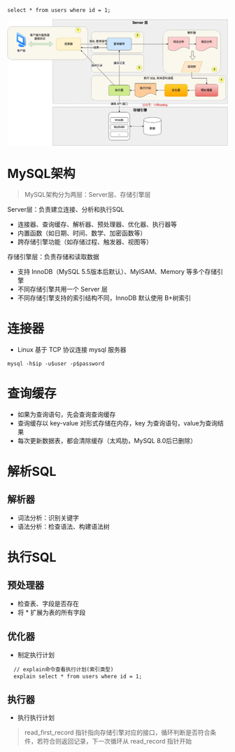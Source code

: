 ```
select * from users where id = 1;
```
![img.png](../images/read.png)
# MySQL架构
> MySQL架构分为两层：Server层、存储引擎层

Server层：负责建立连接、分析和执行SQL
- 连接器、查询缓存、解析器、预处理器、优化器、执行器等
- 内置函数（如日期、时间、数学、加密函数等）
- 跨存储引擎功能（如存储过程、触发器、视图等）

存储引擎层：负责存储和读取数据
- 支持 InnoDB（MySQL 5.5版本后默认）、MyISAM、Memory 等多个存储引擎
- 不同存储引擎共用一个 Server 层
- 不同存储引擎支持的索引结构不同，InnoDB 默认使用 B+树索引

# 连接器
- Linux 基于 TCP 协议连接 mysql 服务器

```
mysql -h$ip -u$user -p$password
```

# 查询缓存
- 如果为查询语句，先会查询查询缓存
- 查询缓存以 key-value 对形式存储在内存，key 为查询语句，value为查询结果
- 每次更新数据表，都会清除缓存（太鸡肋，MySQL 8.0后已删除）

# 解析SQL
## 解析器
- 词法分析：识别关键字
- 语法分析：检查语法、构建语法树

# 执行SQL
## 预处理器
- 检查表、字段是否存在
- 将 * 扩展为表的所有字段
## 优化器
- 制定执行计划
```
  // explain命令查看执行计划(索引类型)
  explain select * from users where id = 1;
```
## 执行器
- 执行执行计划
> read_first_record 指针指向存储引擎对应的接口，循环判断是否符合条件，若符合则返回记录，下一次循环从 read_record 指针开始